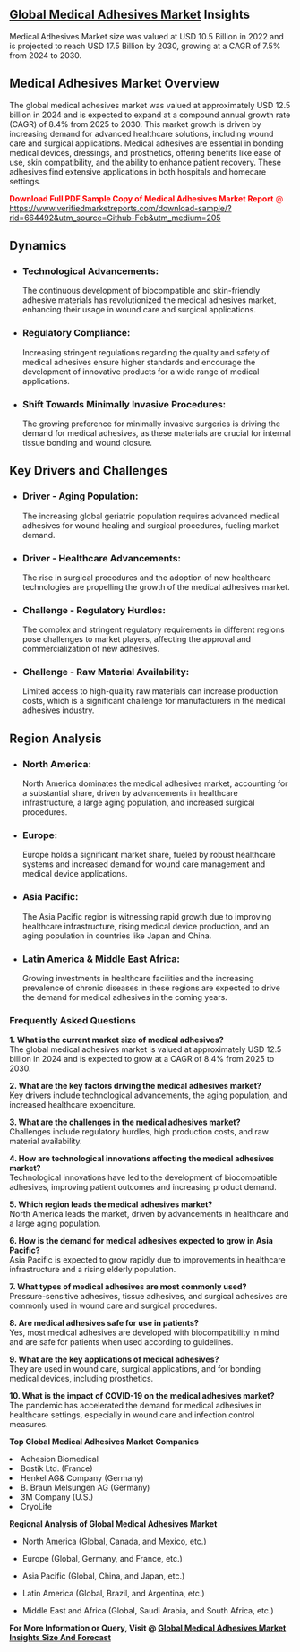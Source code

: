 <h2><a href="https://www.verifiedmarketreports.com/download-sample/?rid=664492&amp;utm_source=Github&amp;utm_medium=205" target="_blank">Global Medical Adhesives Market</a> Insights</h2><p>Medical Adhesives Market size was valued at USD 10.5 Billion in 2022 and is projected to reach USD 17.5 Billion by 2030, growing at a CAGR of 7.5% from 2024 to 2030.</p><p> <h2>Medical Adhesives Market Overview</h2> <p>The global medical adhesives market was valued at approximately USD 12.5 billion in 2024 and is expected to expand at a compound annual growth rate (CAGR) of 8.4% from 2025 to 2030. This market growth is driven by increasing demand for advanced healthcare solutions, including wound care and surgical applications. Medical adhesives are essential in bonding medical devices, dressings, and prosthetics, offering benefits like ease of use, skin compatibility, and the ability to enhance patient recovery. These adhesives find extensive applications in both hospitals and homecare settings. <p><span class=""><span style="color: #ff0000;"><strong>Download Full PDF Sample Copy of Medical Adhesives Market Report</strong> @ </span><a href="https://www.verifiedmarketreports.com/download-sample/?rid=664492&amp;utm_source=Github-Feb&amp;utm_medium=205" target="_blank">https://www.verifiedmarketreports.com/download-sample/?rid=664492&amp;utm_source=Github-Feb&amp;utm_medium=205</a></span></p></p> <h2>Dynamics</h2> <ul> <li><h3>Technological Advancements:</h3> The continuous development of biocompatible and skin-friendly adhesive materials has revolutionized the medical adhesives market, enhancing their usage in wound care and surgical applications.</li> <li><h3>Regulatory Compliance:</h3> Increasing stringent regulations regarding the quality and safety of medical adhesives ensure higher standards and encourage the development of innovative products for a wide range of medical applications.</li> <li><h3>Shift Towards Minimally Invasive Procedures:</h3> The growing preference for minimally invasive surgeries is driving the demand for medical adhesives, as these materials are crucial for internal tissue bonding and wound closure.</li> </ul> <h2>Key Drivers and Challenges</h2> <ul> <li><h3>Driver - Aging Population:</h3> The increasing global geriatric population requires advanced medical adhesives for wound healing and surgical procedures, fueling market demand.</li> <li><h3>Driver - Healthcare Advancements:</h3> The rise in surgical procedures and the adoption of new healthcare technologies are propelling the growth of the medical adhesives market.</li> <li><h3>Challenge - Regulatory Hurdles:</h3> The complex and stringent regulatory requirements in different regions pose challenges to market players, affecting the approval and commercialization of new adhesives.</li> <li><h3>Challenge - Raw Material Availability:</h3> Limited access to high-quality raw materials can increase production costs, which is a significant challenge for manufacturers in the medical adhesives industry.</li> </ul> <h2>Region Analysis</h2> <ul> <li><h3>North America:</h3> North America dominates the medical adhesives market, accounting for a substantial share, driven by advancements in healthcare infrastructure, a large aging population, and increased surgical procedures.</li> <li><h3>Europe:</h3> Europe holds a significant market share, fueled by robust healthcare systems and increased demand for wound care management and medical device applications.</li> <li><h3>Asia Pacific:</h3> The Asia Pacific region is witnessing rapid growth due to improving healthcare infrastructure, rising medical device production, and an aging population in countries like Japan and China.</li> <li><h3>Latin America & Middle East Africa:</h3> Growing investments in healthcare facilities and the increasing prevalence of chronic diseases in these regions are expected to drive the demand for medical adhesives in the coming years.</li> </ul> <h3>Frequently Asked Questions</h3> <p><b>1. What is the current market size of medical adhesives?</b><br> The global medical adhesives market is valued at approximately USD 12.5 billion in 2024 and is expected to grow at a CAGR of 8.4% from 2025 to 2030.</p> <p><b>2. What are the key factors driving the medical adhesives market?</b><br> Key drivers include technological advancements, the aging population, and increased healthcare expenditure.</p> <p><b>3. What are the challenges in the medical adhesives market?</b><br> Challenges include regulatory hurdles, high production costs, and raw material availability.</p> <p><b>4. How are technological innovations affecting the medical adhesives market?</b><br> Technological innovations have led to the development of biocompatible adhesives, improving patient outcomes and increasing product demand.</p> <p><b>5. Which region leads the medical adhesives market?</b><br> North America leads the market, driven by advancements in healthcare and a large aging population.</p> <p><b>6. How is the demand for medical adhesives expected to grow in Asia Pacific?</b><br> Asia Pacific is expected to grow rapidly due to improvements in healthcare infrastructure and a rising elderly population.</p> <p><b>7. What types of medical adhesives are most commonly used?</b><br> Pressure-sensitive adhesives, tissue adhesives, and surgical adhesives are commonly used in wound care and surgical procedures.</p> <p><b>8. Are medical adhesives safe for use in patients?</b><br> Yes, most medical adhesives are developed with biocompatibility in mind and are safe for patients when used according to guidelines.</p> <p><b>9. What are the key applications of medical adhesives?</b><br> They are used in wound care, surgical applications, and for bonding medical devices, including prosthetics.</p> <p><b>10. What is the impact of COVID-19 on the medical adhesives market?</b><br> The pandemic has accelerated the demand for medical adhesives in healthcare settings, especially in wound care and infection control measures.</p> </p><p><strong>Top Global Medical Adhesives Market Companies</strong></p><div data-test-id=""><p><li>Adhesion Biomedical</li><li> Bostik Ltd. (France)</li><li> Henkel AG& Company (Germany)</li><li> B. Braun Melsungen AG (Germany)</li><li> 3M Company (U.S.)</li><li> CryoLife</li></p><div><strong>Regional Analysis of&nbsp;Global Medical Adhesives Market</strong></div><ul><li dir="ltr"><p dir="ltr">North America&nbsp;(Global, Canada, and Mexico, etc.)</p></li><li dir="ltr"><p dir="ltr">Europe (Global, Germany, and France, etc.)</p></li><li dir="ltr"><p dir="ltr">Asia Pacific&nbsp;(Global, China, and Japan, etc.)</p></li><li dir="ltr"><p dir="ltr">Latin America&nbsp;(Global, Brazil, and Argentina, etc.)</p></li><li dir="ltr">Middle East and Africa&nbsp;(Global, Saudi Arabia, and South Africa, etc.)</li></ul><p><strong>For More Information or Query, Visit @&nbsp;</strong><strong><a href="https://www.verifiedmarketreports.com/product/medical-adhesives-market/?utm_source=Github&amp;utm_medium=205" target="_blank">Global Medical Adhesives Market Insights Size And Forecast</a></strong></p></div>

